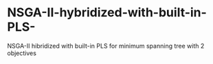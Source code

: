 # NSGA-II-hybridized-with-built-in-PLS-
NSGA-II hibridized with built-in PLS for minimum spanning tree with 2 objectives
